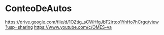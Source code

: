 # ConteoDeAutos
https://drive.google.com/file/d/1OZtig_sCWHfgJbT2irtoo1YnHo7hCrgq/view?usp=sharing
https://www.youtube.com/c/OMES-va
